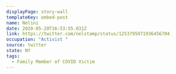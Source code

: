 ```yaml
---
displayPage: story-wall
templateKey: embed-post
name: Nelini
date: 2020-05-20T16:53:55.031Z
link: https://twitter.com/nelstamp/status/1253795971936456704
occupation: "Activist "
source: twitter
state: NY
tags:
  - Family Member of COVID Victim
---
```

